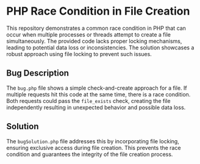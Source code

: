 # PHP Race Condition in File Creation

This repository demonstrates a common race condition in PHP that can occur when multiple processes or threads attempt to create a file simultaneously.  The provided code lacks proper locking mechanisms, leading to potential data loss or inconsistencies.  The solution showcases a robust approach using file locking to prevent such issues.

## Bug Description
The `bug.php` file shows a simple check-and-create approach for a file. If multiple requests hit this code at the same time, there is a race condition.  Both requests could pass the `file_exists` check, creating the file independently resulting in unexpected behavior and possible data loss.

## Solution
The `bugSolution.php` file addresses this by incorporating file locking, ensuring exclusive access during file creation. This prevents the race condition and guarantees the integrity of the file creation process.